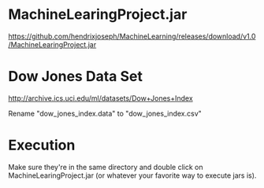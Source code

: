 # MachineLearingProject.jar

https://github.com/hendrixjoseph/MachineLearning/releases/download/v1.0/MachineLearingProject.jar

# Dow Jones Data Set

http://archive.ics.uci.edu/ml/datasets/Dow+Jones+Index

Rename "dow_jones_index.data" to "dow_jones_index.csv"

# Execution

Make sure they're in the same directory and double click on MachineLearingProject.jar (or whatever your favorite way to execute jars is).
